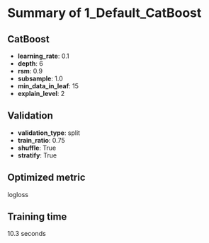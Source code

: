 # Summary of 1_Default_CatBoost

## CatBoost
- **learning_rate**: 0.1
- **depth**: 6
- **rsm**: 0.9
- **subsample**: 1.0
- **min_data_in_leaf**: 15
- **explain_level**: 2

## Validation
 - **validation_type**: split
 - **train_ratio**: 0.75
 - **shuffle**: True
 - **stratify**: True

## Optimized metric
logloss

## Training time

10.3 seconds
